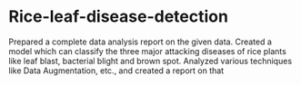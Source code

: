 # Rice-leaf-disease-detection
Prepared a complete data analysis report on the given data. Created a model which can classify the three major attacking diseases of rice plants like leaf blast, bacterial blight and brown spot. Analyzed various techniques like Data Augmentation, etc., and created a report on that
